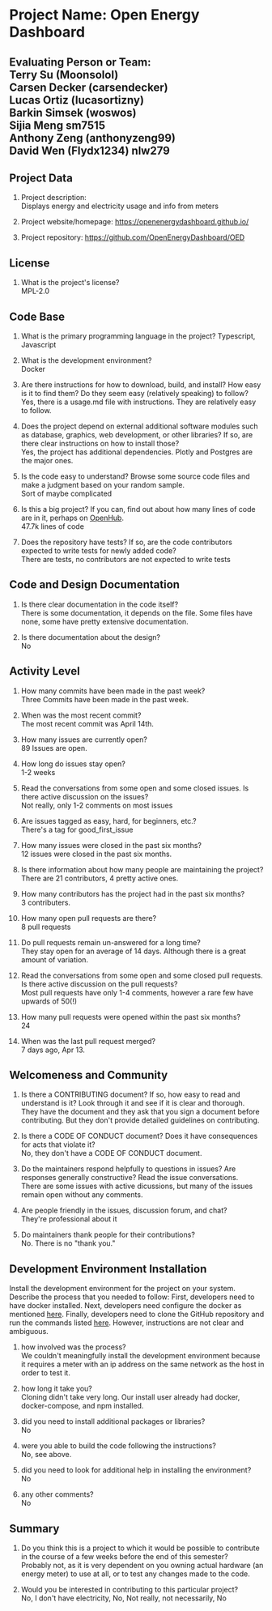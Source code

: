 # Project Name:  Open Energy Dashboard



**Evaluating Person or Team**: <br>
Terry Su (Moonsolol) <br>
Carsen Decker (carsendecker) <br>
Lucas Ortiz (lucasortizny) <br>
Barkin Simsek (woswos) <br>
Sijia Meng sm7515 <br>
Anthony Zeng (anthonyzeng99) <br>
David Wen (Flydx1234) nlw279 <br>
---

## Project Data

1. Project description: <br>
Displays energy and electricity usage and info from meters

1. Project website/homepage:
https://openenergydashboard.github.io/

1. Project repository:
https://github.com/OpenEnergyDashboard/OED

## License

1. What is the project's license? <br>
MPL-2.0



## Code Base


1. What is the primary programming language in the project?
Typescript, Javascript

1. What is the development environment? <br>
Docker

1. Are there instructions for how to download, build, and install? How easy is it
to find them? Do they seem easy (relatively speaking) to follow? <br>
Yes, there is a usage.md file with instructions. They are relatively easy to follow.

1. Does the project depend on external additional software modules such as
database,  graphics, web development, or other libraries? If so, are there clear instructions on how to install those? <br>
Yes, the project has additional dependencies. Plotly and Postgres are the major ones.

1. Is the code easy to understand? Browse some source code files and make
a judgment based on your random sample. <br>
Sort of maybe complicated

1. Is this a big project? If you can, find out about how many lines of code
are in it, perhaps on [OpenHub](https://www.openhub.net/). <br>
47.7k lines of code

1. Does the repository have tests? If so, are the code contributors expected to write tests for newly added code? <br>
There are tests, no contributors are not expected to write tests


## Code and Design Documentation
1. Is there clear documentation in the code itself? <br>
There is some documentation, it depends on the file. Some files have none, some have pretty extensive documentation.

1. Is there documentation about the design?  <br>
No

## Activity Level


1. How many commits have been made in the past week? <br>
Three Commits have been made in the past week.

1. When was the most recent commit? <br>
The most recent commit was April 14th.

1. How many issues are currently open? <br>
89 Issues are open.

1. How long do issues stay open? <br>
1-2 weeks

1. Read the conversations from some open and some closed issues. Is there active discussion on the issues? <br>
Not really, only 1-2 comments on most issues


1. Are issues tagged as easy, hard, for beginners, etc.? <br>
There's a tag for good_first_issue


1. How many issues were closed in the past six months? <br>
12 issues were closed in the past six months.


1. Is there information about how many people are maintaining the project? <br>
There are 21 contributors, 4 pretty active ones.


1. How many contributors has the project had in the past six months? <br>
3 contributers.

1. How many open pull requests are there? <br>
8 pull requests

1. Do pull requests remain un-answered for a long time? <br>
        <!--
        Look at the closed pull requests to see how long they stayed open.
        Take the five closed pull requests  (they can be most recently closed or a sample distributed over time) and look at when each was first created.
        Compute the number of days that each was open and take the average.
        -->
They stay open for an average of 14 days. Although there is a great amount of variation.

1. Read the conversations from some open and some closed pull requests.  Is there active discussion on the pull requests? <br>
Most pull requests have only 1-4 comments, however a rare few have upwards of 50(!)

1. How many pull requests were opened within the past six months? <br>
24

1. When was the last  pull request  merged? <br>
7 days ago, Apr 13.


## Welcomeness and Community

1. Is there a CONTRIBUTING document? If so, how easy to read and understand is it? Look through it and see if it is clear and thorough. <br>
They have the document and they ask that you sign a document before contributing. But they don't provide detailed guidelines on contributing.

1. Is there a CODE OF CONDUCT document? Does it have consequences for acts that violate it? <br>
No, they don't have a CODE OF CONDUCT document.

1. Do the maintainers respond helpfully to questions in issues? Are responses generally constructive? Read the issue conversations. <br>
There are some issues with active dicussions, but many of the issues remain open without any comments.

1. Are people friendly in the issues, discussion forum, and chat? <br>
They're professional about it

1. Do maintainers thank people for their contributions? <br>
No. There is no "thank you."

## Development Environment Installation

Install the development environment for the project on your system.
Describe the process that you needed to follow:
    First, developers need to have docker installed. Next, developers need configure the docker as mentioned [here](https://github.com/OpenEnergyDashboard/OED/blob/development/USAGE.md). Finally, developers need to clone the GitHub repository and run the commands listed [here](https://github.com/OpenEnergyDashboard/OED/blob/development/USAGE.md). However, instructions are not clear and ambiguous.

1. how involved was the process? <br>
We couldn't meaningfully install the development environment because it requires a meter with an ip address on the same network as the host in order to test it. 

1. how long it take you? <br>
Cloning didn't take very long. Our install user already had docker, docker-compose, and npm installed.

1. did you need to install additional packages or libraries? <br>
No

1. were you able to build the code following the instructions? <br>
No, see above.

1. did you need to look for additional help in installing the environment? <br>
No

1. any other comments? <br>
No




## Summary
1. Do you think  this is a project to which it would be possible to contribute
in the course of a few weeks before the end of this semester? <br>
Probably not, as it is very dependent on you owning actual hardware (an energy meter) to use at all, or to test any changes made to the code.
        

1. Would you be interested in contributing to this particular project? <br>
No, I don't have electricity, No, Not really, not necessarily, No
